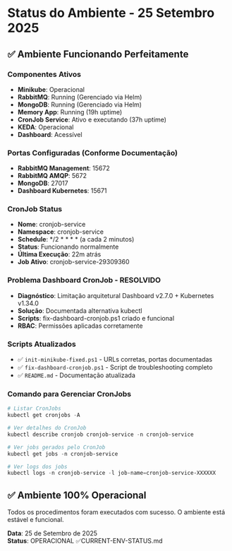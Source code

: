 # Status do Ambiente - 25 Setembro 2025

## ✅ Ambiente Funcionando Perfeitamente

### Componentes Ativos
- **Minikube**: Operacional
- **RabbitMQ**: Running (Gerenciado via Helm)
- **MongoDB**: Running (Gerenciado via Helm)
- **Memory App**: Running (19h uptime)
- **CronJob Service**: Ativo e executando (37h uptime)
- **KEDA**: Operacional
- **Dashboard**: Acessível

### Portas Configuradas (Conforme Documentação)
- **RabbitMQ Management**: 15672
- **RabbitMQ AMQP**: 5672
- **MongoDB**: 27017
- **Dashboard Kubernetes**: 15671

### CronJob Status
- **Nome**: cronjob-service
- **Namespace**: cronjob-service
- **Schedule**: */2 * * * * (a cada 2 minutos)
- **Status**: Funcionando normalmente
- **Última Execução**: 22m atrás
- **Job Ativo**: cronjob-service-29309360

### Problema Dashboard CronJob - RESOLVIDO
- **Diagnóstico**: Limitação arquitetural Dashboard v2.7.0 + Kubernetes v1.34.0
- **Solução**: Documentada alternativa kubectl
- **Scripts**: fix-dashboard-cronjob.ps1 criado e funcional
- **RBAC**: Permissões aplicadas corretamente

### Scripts Atualizados
- ✅ `init-minikube-fixed.ps1` - URLs corretas, portas documentadas
- ✅ `fix-dashboard-cronjob.ps1` - Script de troubleshooting completo
- ✅ `README.md` - Documentação atualizada

### Comando para Gerenciar CronJobs
```powershell
# Listar CronJobs
kubectl get cronjobs -A

# Ver detalhes do CronJob
kubectl describe cronjob cronjob-service -n cronjob-service

# Ver jobs gerados pelo CronJob
kubectl get jobs -n cronjob-service

# Ver logs dos jobs
kubectl logs -n cronjob-service -l job-name=cronjob-service-XXXXXX
```

## ✅ Ambiente 100% Operacional
Todos os procedimentos foram executados com sucesso. O ambiente está estável e funcional.

**Data**: 25 de Setembro de 2025  
**Status**: OPERACIONAL ✅CURRENT-ENV-STATUS.md